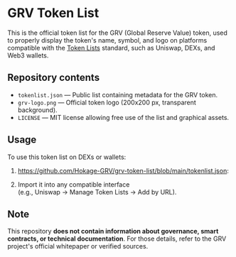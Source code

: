# GRV Token List

This is the official token list for the GRV (Global Reserve Value) token, used to properly display the token's name, symbol, and logo on platforms compatible with the [Token Lists](https://tokenlists.org) standard, such as Uniswap, DEXs, and Web3 wallets.

## Repository contents

- `tokenlist.json` — Public list containing metadata for the GRV token.
- `grv-logo.png` — Official token logo (200x200 px, transparent background).
- `LICENSE` — MIT license allowing free use of the list and graphical assets.

## Usage

To use this token list on DEXs or wallets:

1. https://github.com/Hokage-GRV/grv-token-list/blob/main/tokenlist.json:

2. Import it into any compatible interface  
   (e.g., Uniswap → Manage Token Lists → Add by URL).

## Note

This repository **does not contain information about governance, smart contracts, or technical documentation**. For those details, refer to the GRV project's official whitepaper or verified sources.
